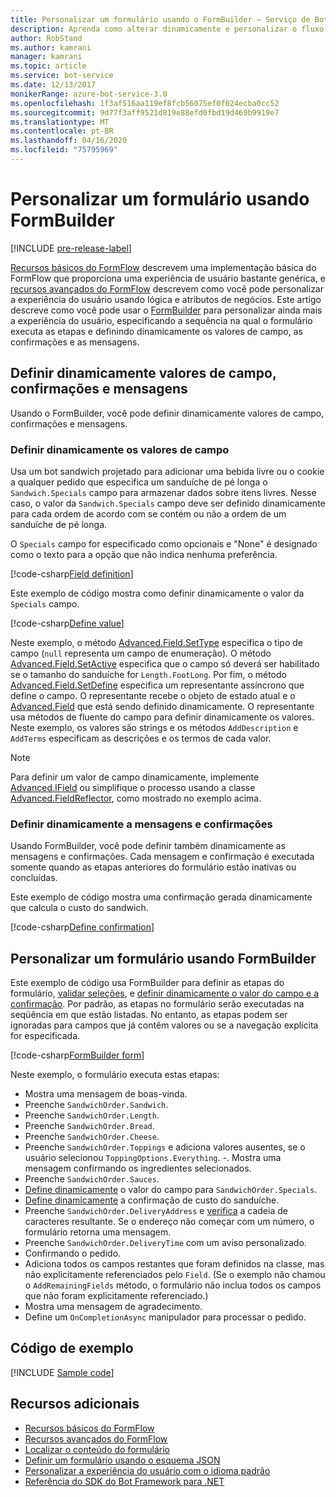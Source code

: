 ```yaml
---
title: Personalizar um formulário usando o FormBuilder – Serviço de Bot
description: Aprenda como alterar dinamicamente e personalizar o fluxo de conversação e o conteúdo usando o FormBuilder para o SDK do Bot Framework para .NET.
author: RobStand
ms.author: kamrani
manager: kamrani
ms.topic: article
ms.service: bot-service
ms.date: 12/13/2017
monikerRange: azure-bot-service-3.0
ms.openlocfilehash: 1f3af516aa119ef8fcb56075ef0f024ecba0cc52
ms.sourcegitcommit: 9d77f3aff9521d819e88efd0fbd19d469b9919e7
ms.translationtype: MT
ms.contentlocale: pt-BR
ms.lasthandoff: 04/16/2020
ms.locfileid: "75795969"
---
```

# <a name="customize-a-form-using-formbuilder"></a>Personalizar um formulário usando FormBuilder

[!INCLUDE [pre-release-label](../includes/pre-release-label-v3.md)]

[Recursos básicos do FormFlow](bot-builder-dotnet-formflow.md) descrevem uma implementação básica do FormFlow que proporciona uma experiência de usuário bastante genérica, e [recursos avançados do FormFlow](bot-builder-dotnet-formflow-advanced.md) descrevem como você pode personalizar a experiência do usuário usando lógica e atributos de negócios. Este artigo descreve como você pode usar o [FormBuilder][formBuilder] para personalizar ainda mais a experiência do usuário, especificando a sequência na qual o formulário executa as etapas e definindo dinamicamente os valores de campo, as confirmações e as mensagens. 

## <a name="dynamically-define-field-values-confirmations-and-messages"></a>Definir dinamicamente valores de campo, confirmações e mensagens

Usando o FormBuilder, você pode definir dinamicamente valores de campo, confirmações e mensagens.

### <a name="dynamically-define-field-values"></a>Definir dinamicamente os valores de campo 

Usa um bot sandwich projetado para adicionar uma bebida livre ou o cookie a qualquer pedido que especifica um sanduíche de pé longa o `Sandwich.Specials` campo para armazenar dados sobre itens livres. Nesse caso, o valor da `Sandwich.Specials` campo deve ser definido dinamicamente para cada ordem de acordo com se contém ou não a ordem de um sanduíche de pé longa. 

O `Specials` campo for especificado como opcionais e "None" é designado como o texto para a opção que não indica nenhuma preferência.

[!code-csharp[Field definition](../includes/code/dotnet-formflow-formbuilder.cs#fieldDefinition)]

Este exemplo de código mostra como definir dinamicamente o valor da `Specials` campo. 

[!code-csharp[Define value](../includes/code/dotnet-formflow-formbuilder.cs#defineValue)]

Neste exemplo, o método [Advanced.Field.SetType][setType] especifica o tipo de campo (`null` representa um campo de enumeração). O método [Advanced.Field.SetActive][setActive] especifica que o campo só deverá ser habilitado se o tamanho do sanduíche for `Length.FootLong`. Por fim, o método [Advanced.Field.SetDefine][setDefine] especifica um representante assíncrono que define o campo. O representante recebe o objeto de estado atual e o [Advanced.Field][field] que está sendo definido dinamicamente. O representante usa métodos de fluente do campo para definir dinamicamente os valores. Neste exemplo, os valores são strings e os métodos `AddDescription` e `AddTerms` especificam as descrições e os termos de cada valor.

> [!NOTE]
> Para definir um valor de campo dinamicamente, implemente [Advanced.IField][iField] ou simplifique o processo usando a classe [Advanced.FieldReflector][FieldReflector], como mostrado no exemplo acima. 

### <a name="dynamically-define-messages-and-confirmations"></a>Definir dinamicamente a mensagens e confirmações

Usando FormBuilder, você pode definir também dinamicamente as mensagens e confirmações. Cada mensagem e confirmação é executada somente quando as etapas anteriores do formulário estão inativas ou concluídas. 

Este exemplo de código mostra uma confirmação gerada dinamicamente que calcula o custo do sandwich. 

[!code-csharp[Define confirmation](../includes/code/dotnet-formflow-formbuilder.cs#defineConfirmation)]

## <a name="customize-a-form-using-formbuilder"></a>Personalizar um formulário usando FormBuilder

Este exemplo de código usa FormBuilder para definir as etapas do formulário, [validar seleções](bot-builder-dotnet-formflow-advanced.md#add-business-logic), e [definir dinamicamente o valor do campo e a confirmação](#dynamically-define-field-values-confirmations-and-messages). Por padrão, as etapas no formulário serão executadas na seqüência em que estão listadas. No entanto, as etapas podem ser ignoradas para campos que já contêm valores ou se a navegação explícita for especificada. 

[!code-csharp[FormBuilder form](../includes/code/dotnet-formflow-formbuilder.cs#formBuilderForm)]

Neste exemplo, o formulário executa estas etapas:

- Mostra uma mensagem de boas-vinda. 
- Preenche `SandwichOrder.Sandwich`. 
- Preenche `SandwichOrder.Length`. 
- Preenche `SandwichOrder.Bread`. 
- Preenche `SandwichOrder.Cheese`. 
- Preenche `SandwichOrder.Toppings` e adiciona valores ausentes, se o usuário selecionou `ToppingOptions.Everything`. -. Mostra uma mensagem confirmando os ingredientes selecionados. 
- Preenche `SandwichOrder.Sauces`. 
- [Define dinamicamente](#dynamically-define-field-values) o valor do campo para `SandwichOrder.Specials`. 
- [Define dinamicamente](#dynamically-define-messages-and-confirmations) a confirmação de custo do sanduíche. 
- Preenche `SandwichOrder.DeliveryAddress` e [verifica](bot-builder-dotnet-formflow-advanced.md#add-business-logic) a cadeia de caracteres resultante. Se o endereço não começar com um número, o formulário retorna uma mensagem. 
- Preenche `SandwichOrder.DeliveryTime` com um aviso personalizado. 
- Confirmando o pedido. 
- Adiciona todos os campos restantes que foram definidos na classe, mas não explicitamente referenciados pelo `Field`. (Se o exemplo não chamou o `AddRemainingFields` método, o formulário não inclua todos os campos que não foram explicitamente referenciado.) 
- Mostra uma mensagem de agradecimento. 
- Define um `OnCompletionAsync` manipulador para processar o pedido. 

## <a name="sample-code"></a>Código de exemplo

[!INCLUDE [Sample code](../includes/snippet-dotnet-formflow-samples.md)]

## <a name="additional-resources"></a>Recursos adicionais

- [Recursos básicos do FormFlow](bot-builder-dotnet-formflow.md)
- [Recursos avançados do FormFlow](bot-builder-dotnet-formflow-advanced.md)
- [Localizar o conteúdo do formulário](bot-builder-dotnet-formflow-localize.md)
- [Definir um formulário usando o esquema JSON](bot-builder-dotnet-formflow-json-schema.md)
- [Personalizar a experiência do usuário com o idioma padrão](bot-builder-dotnet-formflow-pattern-language.md)
- <a href="/dotnet/api/?view=botbuilder-3.11.0" target="_blank">Referência do SDK do Bot Framework para .NET</a>

[formBuilder]: /dotnet/api/microsoft.bot.builder.formflow.formbuilder-1

[setType]: /dotnet/api/microsoft.bot.builder.formflow.advanced.field-1.settype

[setActive]: /dotnet/api/microsoft.bot.builder.formflow.advanced.field-1.setactive

[setDefine]: /dotnet/api/microsoft.bot.builder.formflow.advanced.field-1.setdefine

[field]: /dotnet/api/microsoft.bot.builder.formflow.advanced.field-1

[iField]: /dotnet/api/microsoft.bot.builder.formflow.advanced.ifield-1

[FieldReflector]: /dotnet/api/microsoft.bot.builder.formflow.advanced.fieldreflector-1
